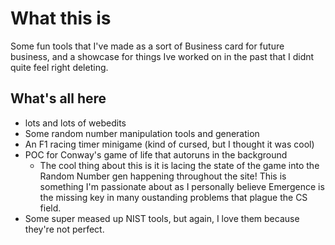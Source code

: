 # What this is
Some fun tools that I've made as a sort of Business card for future business, and a showcase for things Ive worked on in the past that I didnt quite feel right deleting. 

## What's all here
- lots and lots of webedits 
- Some random number manipulation tools and generation
- An F1 racing timer minigame (kind of cursed, but I thought it was cool)
- POC for Conway's game of life that autoruns in the background
  - The cool thing about this is it is lacing the state of the game into the Random Number gen happening throughout the site! This is something I'm passionate about as I personally believe Emergence is the missing key in many oustanding problems that plague the CS field.
- Some super meased up NIST tools, but again, I love them because they're not perfect.